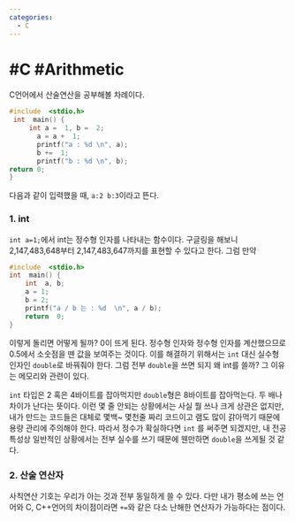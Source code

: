 ```yaml
---
categories:
  - C
---
```


# #C #Arithmetic

C언어에서 산술연산을 공부해볼 차례이다.

```c
#include  <stdio.h>
 int  main() {
	 int a =  1, b =  2;
	   a = a +  1; 
	   printf("a : %d \n", a);
	   b +=  1;
	   printf("b : %d \n", b);
return 0;
}
```

다음과 같이 입력했을 때, `a:2 b:3`이라고 뜬다.

### 1. int
 `int a=1;`에서 int는 정수형 인자를 나타내는 함수이다. 구글링을 해보니 2,147,483,648부터 2,147,483,647까지를 표현할 수 있다고 한다. 그럼 만약

```c
#include  <stdio.h>
int  main() {
	int  a, b;
	a = 1;
	b = 2;
	printf("a / b 는 : %d  \n", a / b);
	return  0;
}
```
이렇게 돌리면 어떻게 될까? 0이 뜨게 된다. 정수형 인자와 정수형 인자를 계산했으므로 0.5에서 소숫점을 뗀 값을 보여주는 것이다. 이를 해결하기 위해서는 `int` 대신 실수형 인자인 `double`로 바꿔줘야 한다. 그럼 전부  `double`을 쓰면 되지 왜 int를 쓸까? 그 이유는 메모리와 관련이 있다.

 `int` 타입은 2 혹은 4바이트를 잡아먹지만 `double`형은 8바이트를 잡아먹는다. 두 배나 차이가 난다는 뜻이다. 이런 몇 줄 안되는 상황에서는 사실 뭘 쓰나 크게 상관은 없지만, 내가 만드는 코드들은 대체로 몇백~ 몇천줄 짜리 코드이고 램도 많이 갉아먹기 때문에 용량 관리에 주의해야 한다. 따라서 정수가 확실하다면 `int` 를 써주면 되겠지만, 내 전공 특성상 일반적인 상황에서는 전부 실수를 쓰기 때문에 웬만하면 `double`을 쓰게될 것 같다.

### 2. 산술 연산자

사칙연산 기호는 우리가 아는 것과 전부 동일하게 쓸 수 있다. 다만 내가 평소에 쓰는 언어와 C, C++언어의 차이점이라면 `+=`와 같은 다소 난해한 연산자가 가능하다는 점이다.
<!--stackedit_data:
eyJoaXN0b3J5IjpbLTE1ODE0NzczODldfQ==
-->